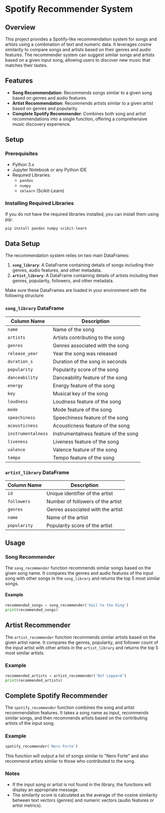 # Spotify Recommender System

## Overview

This project provides a Spotify-like recommendation system for songs and artists using a combination of text and numeric data. It leverages cosine similarity to compare songs and artists based on their genres and audio features. The recommender system can suggest similar songs and artists based on a given input song, allowing users to discover new music that matches their tastes.

## Features

- **Song Recommendation**: Recommends songs similar to a given song based on genres and audio features.
- **Artist Recommendation**: Recommends artists similar to a given artist based on genres and popularity.
- **Complete Spotify Recommender**: Combines both song and artist recommendations into a single function, offering a comprehensive music discovery experience.

## Setup

### Prerequisites

- Python 3.x
- Jupyter Notebook or any Python IDE
- Required Libraries: 
  - `pandas`
  - `numpy`
  - `sklearn` (Scikit-Learn)

### Installing Required Libraries

If you do not have the required libraries installed, you can install them using pip:

```bash
pip install pandas numpy scikit-learn
```

## Data Setup

The recommendation system relies on two main DataFrames:

1. **`song_library`**: A DataFrame containing details of songs including their genres, audio features, and other metadata.
2. **`artist_library`**: A DataFrame containing details of artists including their genres, popularity, followers, and other metadata.

Make sure these DataFrames are loaded in your environment with the following structure:

### `song_library` DataFrame

| Column Name       | Description                        |
|-------------------|------------------------------------|
| `name`            | Name of the song                   |
| `artists`         | Artists contributing to the song   |
| `genres`          | Genres associated with the song    |
| `release_year`    | Year the song was released         |
| `duration_s`      | Duration of the song in seconds    |
| `popularity`      | Popularity score of the song       |
| `danceability`    | Danceability feature of the song   |
| `energy`          | Energy feature of the song         |
| `key`             | Musical key of the song            |
| `loudness`        | Loudness feature of the song       |
| `mode`            | Mode feature of the song           |
| `speechiness`     | Speechiness feature of the song    |
| `acousticness`    | Acousticness feature of the song   |
| `instrumentalness`| Instrumentalness feature of the song|
| `liveness`        | Liveness feature of the song       |
| `valence`         | Valence feature of the song        |
| `tempo`           | Tempo feature of the song          |

### `artist_library` DataFrame

| Column Name       | Description                        |
|-------------------|------------------------------------|
| `id`              | Unique identifier of the artist    |
| `followers`       | Number of followers of the artist  |
| `genres`          | Genres associated with the artist  |
| `name`            | Name of the artist                 |
| `popularity`      | Popularity score of the artist     |

## Usage

### Song Recommender

The `song_recommender` function recommends similar songs based on the given song name. It compares the genres and audio features of the input song with other songs in the `song_library` and returns the top 5 most similar songs.

#### Example

```python
recommended_songs = song_recommender('Hail to the King')
print(recommended_songs)
```

## Artist Recommender

The `artist_recommender` function recommends similar artists based on the given artist name. It compares the genres, popularity, and follower count of the input artist with other artists in the `artist_library` and returns the top 5 most similar artists.

### Example

```python
recommended_artists = artist_recommender('Def Leppard')
print(recommended_artists)
```

## Complete Spotify Recommender

The `spotify_recommender` function combines the song and artist recommendation features. It takes a song name as input, recommends similar songs, and then recommends artists based on the contributing artists of the input song.

### Example

```python
spotify_recommender('Nero Forte')
```
This function will output a list of songs similar to "Nero Forte" and also recommend artists similar to those who contributed to the song.

### Notes

- If the input song or artist is not found in the library, the functions will display an appropriate message.
- The similarity score is calculated as the average of the cosine similarity between text vectors (genres) and numeric vectors (audio features or artist metrics).



